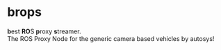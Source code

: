 # brops
**b**est **RO**S **p**roxy **s**treamer.  
The ROS Proxy Node for the generic camera based vehicles by autosys!
